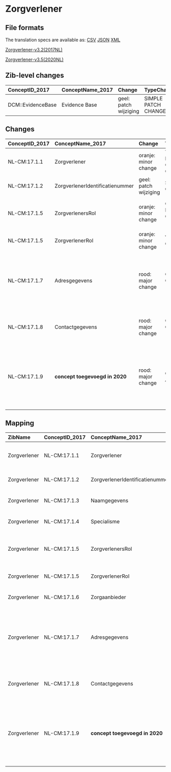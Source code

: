 # Zorgverlener
## File formats

The translation specs are available as: 
[CSV](../csv/Zorgverlener.csv) [JSON](../json/Zorgverlener.json) [XML](../xml/Zorgverlener.xml)



[Zorgverlener-v3.2(2017NL)](https://zibs.nl/wiki/Zorgverlener-v3.2(2017NL))

[Zorgverlener-v3.5(2020NL)](https://zibs.nl/wiki/Zorgverlener-v3.5(2020NL))







## Zib-level changes

| ConceptID_2017    | ConceptName_2017   | Change                | TypeChange          | Omschrijving                         |
|:------------------|:-------------------|:----------------------|:--------------------|:-------------------------------------|
| DCM::EvidenceBase | Evidence Base      | geel: patch wijziging | SIMPLE PATCH CHANGE | Tekstwijziging defintie van concept. |

## Changes

| ConceptID_2017   | ConceptName_2017                | Change                | TypeChange                         | Impact_heen   | TRANSLATIE_spec_heen                                              | Impact_terug   | TRANSLATIE_spec_terug                                             | Omschrijving                                                                                                                        |
|:-----------------|:--------------------------------|:----------------------|:-----------------------------------|:--------------|:------------------------------------------------------------------|:---------------|:------------------------------------------------------------------|:------------------------------------------------------------------------------------------------------------------------------------|
| NL-CM:17.1.1     | Zorgverlener                    | oranje: minor change  | TERMINOLOGY MAPPING CONCEPT CHANGE | Medium        | SCT DefintionCode [blank] -> [223366009 Gezondheidszorgpersoneel] | Medium         | SCT DefintionCode [223366009 Gezondheidszorgpersoneel] -> [blank] | SNOMED CT DefintionCode concept aangepast                                                                                           |
| NL-CM:17.1.2     | ZorgverlenerIdentificatienummer | geel: patch wijziging | SIMPLE PATCH CHANGE                | Low           |                                                                   | Low            |                                                                   | Tekstwijziging defintie van concept.                                                                                                |
| NL-CM:17.1.5     | ZorgverlenersRol                | oranje: minor change  | CONCEPT NAME CHANGED (NL)          | Low           | source -> target                                                  | low            | source -> target                                                  | Naam van het dataelement ZorgverlenersRol is gewijzigd in ZorgverlenerRol                                                           |
| NL-CM:17.1.5     | ZorgverlenerRol                 | oranje: minor change  | VALUESET CHANGES                   | Low           | existing valueset [valuesetname] changed in [baseline 2020]       | medium         | existing valueset [valuesetname] changed in [baseline 2020]       | Codelijst is uitgebreid met rol 'casemanager'                                                                                       |
| NL-CM:17.1.7     | Adresgegevens                   | rood: major change    | CARDINALITY CHANGES (0..1 to 0..*) | Low           |                                                                   | High           | ALS [aantal>1] DAN [doe iets] ANDERS source -> target             | Kardinaliteit adresgegevens in de zib's Zorgverlener, Zorgaanbieder en Contactpersoon verruimt van 0..1 naar 0..*                   |
| NL-CM:17.1.8     | Contactgegevens                 | rood: major change    | CARDINALITY CHANGES (0..* to 0..1) | High          | ALS [aantal >1] DAN [doe iets] ANDERS source -> target            | Low            |                                                                   | Kardinaliteit element Contactgegevens gewijzigd van 0..*, naar 0..1                                                                 |
| NL-CM:17.1.9     | **concept toegevoegd in 2020**  | rood: major change    | CONCEPT ADDITION                   | Low           |                                                                   | High           | IF source <> [blank] THEN source -> target=[non-zib item]         | Element Geslacht toegevoegd aan de zib Zorgverlener met een waardelijst die overeenkomt met de Geslachtcodeljst van de zib Patiënt. |

## Mapping

| ZibName      | ConceptID_2017   | ConceptName_2017                | Codelists_2017   | Change                  | ConceptID_2020   | ConceptName_2020                | Codelists_2020   | Bits     | Omschrijving                                                                                                                        | TypeChange                         | Impact_heen   | TRANSLATIE_spec_heen                                              | Impact_terug   | TRANSLATIE_spec_terug                                             |
|:-------------|:-----------------|:--------------------------------|:-----------------|:------------------------|:-----------------|:--------------------------------|:-----------------|:---------|:------------------------------------------------------------------------------------------------------------------------------------|:-----------------------------------|:--------------|:------------------------------------------------------------------|:---------------|:------------------------------------------------------------------|
| Zorgverlener | NL-CM:17.1.1     | Zorgverlener                    |                  | oranje: minor change    | NL-CM:17.1.1     | Zorgverlener                    |                  | ZIB-1189 | SNOMED CT DefintionCode concept aangepast                                                                                           | TERMINOLOGY MAPPING CONCEPT CHANGE | Medium        | SCT DefintionCode [blank] -> [223366009 Gezondheidszorgpersoneel] | Medium         | SCT DefintionCode [223366009 Gezondheidszorgpersoneel] -> [blank] |
| Zorgverlener | NL-CM:17.1.2     | ZorgverlenerIdentificatienummer |                  | geel: patch wijziging   | NL-CM:17.1.2     | ZorgverlenerIdentificatienummer |                  | ZIB-899  | Tekstwijziging defintie van concept.                                                                                                | SIMPLE PATCH CHANGE                | Low           |                                                                   | Low            |                                                                   |
| Zorgverlener | NL-CM:17.1.3     | Naamgegevens                    |                  | groen: geen wijzigingen | NL-CM:17.1.3     | Interventie                     |                  |          |                                                                                                                                     |                                    |               |                                                                   |                |                                                                   |
| Zorgverlener | NL-CM:17.1.4     | Specialisme                     |                  | groen: geen wijzigingen | NL-CM:17.1.4     | Specialisme                     |                  |          |                                                                                                                                     |                                    |               |                                                                   |                |                                                                   |
| Zorgverlener | NL-CM:17.1.5     | ZorgverlenersRol                |                  | oranje: minor change    | NL-CM:17.1.5     | ZorgverlenerRol                 |                  | ZIB-704  | Naam van het dataelement ZorgverlenersRol is gewijzigd in ZorgverlenerRol                                                           | CONCEPT NAME CHANGED (NL)          | Low           | source -> target                                                  | low            | source -> target                                                  |
| Zorgverlener | NL-CM:17.1.5     | ZorgverlenerRol                 |                  | oranje: minor change    | NL-CM:17.1.5     | ZorgverlenerRol                 |                  | ZIB-759  | Codelijst is uitgebreid met rol 'casemanager'                                                                                       | VALUESET CHANGES                   | Low           | existing valueset [valuesetname] changed in [baseline 2020]       | medium         | existing valueset [valuesetname] changed in [baseline 2020]       |
| Zorgverlener | NL-CM:17.1.6     | Zorgaanbieder                   |                  | groen: geen wijzigingen | NL-CM:17.1.6     | Zorgaanbieder                   |                  |          |                                                                                                                                     |                                    |               |                                                                   |                |                                                                   |
| Zorgverlener | NL-CM:17.1.7     | Adresgegevens                   |                  | rood: major change      | NL-CM:17.1.7     | Adresgegevens                   |                  | ZIB-960  | Kardinaliteit adresgegevens in de zib's Zorgverlener, Zorgaanbieder en Contactpersoon verruimt van 0..1 naar 0..*                   | CARDINALITY CHANGES (0..1 to 0..*) | Low           |                                                                   | High           | ALS [aantal>1] DAN [doe iets] ANDERS source -> target             |
| Zorgverlener | NL-CM:17.1.8     | Contactgegevens                 |                  | rood: major change      | NL-CM:17.1.8     | Contactgegevens                 |                  | ZIB-952  | Kardinaliteit element Contactgegevens gewijzigd van 0..*, naar 0..1                                                                 | CARDINALITY CHANGES (0..* to 0..1) | High          | ALS [aantal >1] DAN [doe iets] ANDERS source -> target            | Low            |                                                                   |
| Zorgverlener | NL-CM:17.1.9     | **concept toegevoegd in 2020**  |                  | rood: major change      | NL-CM:17.1.9     | Geslacht                        |                  | ZIB-1142 | Element Geslacht toegevoegd aan de zib Zorgverlener met een waardelijst die overeenkomt met de Geslachtcodeljst van de zib Patiënt. | CONCEPT ADDITION                   | Low           |                                                                   | High           | IF source <> [blank] THEN source -> target=[non-zib item]         |

